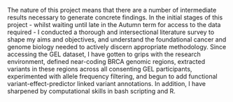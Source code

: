 
The nature of this project means that there are a number of intermediate results necessary to generate concrete findings. In the initial stages of this project - whilst waiting until late in the Autumn term for access to the data required - I conducted a thorough and intersectional literature survey to shape my aims and objectives, and understand the foundational cancer and genome biology needed to actively discern appropriate methodology.
Since accessing the GEL dataset, I have gotten to grips with the research environment, defined near-coding BRCA genomic regions, extracted variants in these regions across all consenting GEL participants, experimented with allele frequency filtering, and begun to add functional variant-effect-predictor linked variant annotations. In addition, I have sharpened by computational skills in bash scripting and R.